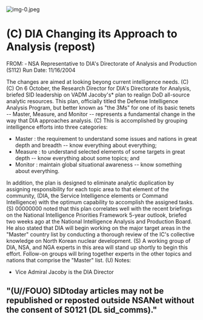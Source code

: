 ![img-0.jpeg](img-0.jpeg)

# (C) DIA Changing its Approach to Analysis (repost) 

FROM: $\square$
NSA Representative to DIA's Directorate of Analysis and Production (S112) Run Date: $11 / 16 / 2004$

The changes are aimed at looking beyong current intelligence needs. (C)
(C) On 6 October, the Research Director for DIA's Directorate for Analysis, briefed SID leadership on VADM Jacoby's* plan to realign DoD all-source analytic resources. This plan, officially titled the Defense Intelligence Analysis Program, but better known as "the 3Ms" for one of its basic tenets -- Master, Measure, and Monitor -- represents a fundamental change in the way that DIA approaches analysis.
(C) This is accomplished by grouping intelligence efforts into three categories:

- Master : the requirement to understand some issues and nations in great depth and breadth -- know everything about everything;
- Measure : to understand selected elements of some targets in great depth -- know everything about some topics; and
- Monitor : maintain global situational awareness -- know something about everything.

In addition, the plan is designed to eliminate analytic duplication by assigning responsibility for each topic area to that element of the community, (DIA, the Service Intelligence elements or Command Intelligence) with the optimum capability to accomplish the assigned tasks.
(S) 00000000 noted that this plan correlates well with the recent briefings on the National Intelligence Priorities Framework 5-year outlook, briefed two weeks ago at the National Intelligence Analysis and Production Board. He also stated that DIA will begin working on the major target areas in the "Master" country list by conducting a thorough review of the IC's collective knowledge on North Korean nuclear development.
(S) A working group of DIA, NSA, and NGA experts in this area will stand up shortly to begin this effort. Follow-on groups will bring together experts in the other topics and nations that comprise the "Master" list.
(U) Notes:

* Vice Admiral Jacoby is the DIA Director


## "(U//FOUO) SIDtoday articles may not be republished or reposted outside NSANet without the consent of S0121 (DL sid_comms)."
